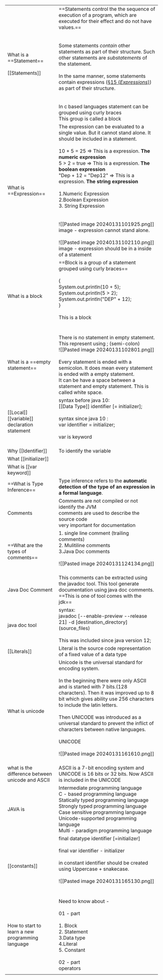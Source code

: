 
|                                                  |                                                                                                                                                                                                                                                                                                                                                                                                                                                                                                                                                                                                                            |
| ------------------------------------------------ | -------------------------------------------------------------------------------------------------------------------------------------------------------------------------------------------------------------------------------------------------------------------------------------------------------------------------------------------------------------------------------------------------------------------------------------------------------------------------------------------------------------------------------------------------------------------------------------------------------------------------- |
| What is a ==Statement==<br><br>[[Statements]]    | ==Statements control the the sequence of execution of a program, which are executed for their effect and do not have values.==<br><br><br>Some statements _contain_ other statements as part of their structure. Such other statements are _substatements_ of the statement.<br><br>In the same manner, some statements contain expressions ([§15 (_Expressions_)](https://docs.oracle.com/javase/specs/jls/se21/html/jls-15.html "Chapter 15. Expressions")) as part of their structure.<br><br><br>In c based languages statement can be grouped using curly braces<br>This group is called a block                      |
| What is ==Expression==                           | The expression can be evaluated to a single value. But it cannot stand alone. It should be included in a statement. <br><br>10 + 5 = 25 => This is a expression. **The numeric expression**<br>5 > 2 = true => This is a expression. **The boolean expression**<br>"Dep + 12 = "Dep12" => This is a expression. **The string expression**<br><br>1.Numeric Expression<br>2.Boolean Expression<br>3. String Expression<br><br><br>![[Pasted image 20240131101925.png]]<br>image - expression cannot stand alone.<br><br>![[Pasted image 20240131102110.png]]<br>image - expression should be in a inside of a statement<br> |
| What is a block                                  | ==Block is a group of a statement grouped using curly braces==<br><br>{  <br>    System.out.println(10 + 5);  <br>    System.out.println(5 > 2);  <br>    System.out.println("DEP" + 12);  <br>}<br><br>This is a block<br><br><br>                                                                                                                                                                                                                                                                                                                                                                                        |
| What is a ==empty statement==                    | There is no statement in empty statement. <br>This represent using ; (semi-colon)<br>![[Pasted image 20240131102801.png]]<br><br>Every statement is ended with a semicolon. It does mean every statement is ended with a empty statement.<br>It can be have a space between a statement and empty statement. This is called white space.                                                                                                                                                                                                                                                                                   |
| [[Local]] [[variable]] declaration statement     | syntax before java 10:<br>[[Data Type]] identifier [= initializer];<br><br>syntax since java 10 :<br>var identifier = initializer;<br><br>var is keyword<br><br>                                                                                                                                                                                                                                                                                                                                                                                                                                                           |
| Why [[Identifier]]                               | To identify the variable                                                                                                                                                                                                                                                                                                                                                                                                                                                                                                                                                                                                   |
| What [[initializer]]                             |                                                                                                                                                                                                                                                                                                                                                                                                                                                                                                                                                                                                                            |
| What is [[var keyword]]                          |                                                                                                                                                                                                                                                                                                                                                                                                                                                                                                                                                                                                                            |
| ==What is Type Inference==                       | Type inference refers to the **automatic detection of the type of an expression in a formal language**.                                                                                                                                                                                                                                                                                                                                                                                                                                                                                                                    |
| Comments                                         | Comments are not compiled or not identify the JVM<br>comments are used to describe the source code<br>very important for documentation                                                                                                                                                                                                                                                                                                                                                                                                                                                                                     |
| ==What are the types of  comments==              | 1. single line comment (trailing comments)<br>2. Mulitiline comments<br>3.Java Doc comments<br><br>![[Pasted image 20240131124134.png]]<br><br>                                                                                                                                                                                                                                                                                                                                                                                                                                                                            |
| Java Doc Comment                                 | This comments can be extracted using the javadoc tool. This tool generate documentation using java doc comments. ==This is one of tool comes with the jdk==                                                                                                                                                                                                                                                                                                                                                                                                                                                                |
| java doc tool                                    | syntax: <br>javadoc [--enable-preview --release 21] -d [destination_directory] (source_files)<br><br>This was included since java version 12;                                                                                                                                                                                                                                                                                                                                                                                                                                                                              |
| [[Literals]]                                     | Literal is the source code representation of a fixed value of a data type                                                                                                                                                                                                                                                                                                                                                                                                                                                                                                                                                  |
| What is unicode                                  | Unicode is the universal standard for encoding system.<br><br>In the beginning there were only ASCII and is started with 7 bits.(128 characters). Then it was improved up to 8 bit which gives ability use 256 characters to include the latin letters.<br><br>Then UNICODE was introduced as a universal standard to prevent the inflict of characters between native languages. <br><br>UNICODE  <br><br>![[Pasted image 20240131161610.png]]<br><br>                                                                                                                                                                    |
| what is the difference between unicode and ASCII | ASCII is a 7-bit encoding system and UNICODE  is 16 bits or 32 bits. Now ASCII is included in the UNICODE                                                                                                                                                                                                                                                                                                                                                                                                                                                                                                                  |
| JAVA is                                          | Intermediate programming language<br>C - based programming language<br>Statically typed programming language<br>Strongly typed programming language<br>Case sensitive programming language<br>Unicode-supported programming language<br>Multi - paradigm  programming language                                                                                                                                                                                                                                                                                                                                             |
| [[constants]]                                    | final datatype identifier  [=initializer]<br><br>final var identifier - initializer<br><br>in constant identifier should be created using Uppercase + snakecase.<br><br>![[Pasted image 20240131165130.png]]<br><br><br>                                                                                                                                                                                                                                                                                                                                                                                                   |
| How to start to learn a new programming language | Need to know about - <br><br>01 - part<br><br>1. Block<br>2. Statement<br>3.Data type<br>4.Literal<br>5. Constant<br><br>02 - part<br>operators                                                                                                                                                                                                                                                                                                                                                                                                                                                                            |
|                                                  |                                                                                                                                                                                                                                                                                                                                                                                                                                                                                                                                                                                                                            |
